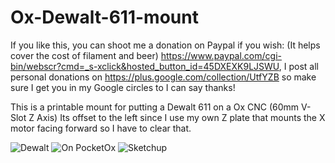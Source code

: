 # Ox-Dewalt-611-mount


If you like this, you can shoot me a donation on Paypal if you wish: (It helps cover the cost of filament and beer) https://www.paypal.com/cgi-bin/webscr?cmd=_s-xclick&hosted_button_id=45DXEXK9LJSWU, I post all personal donations on https://plus.google.com/collection/UtfYZB so make sure I get you in my Google circles to I can say thanks!

This is a printable mount for putting a Dewalt 611 on a Ox CNC (60mm V-Slot Z Axis)
Its offset to the left since I use my own Z plate that mounts the X motor facing forward so I have to clear that.


![Dewalt](https://raw.githubusercontent.com/openhardwarecoza/Ox-Dewalt-611-mount/master/2016%202.jpg)
![On PocketOx](https://raw.githubusercontent.com/openhardwarecoza/Ox-Dewalt-611-mount/master/2016%201.jpg)
![Sketchup](https://raw.githubusercontent.com/openhardwarecoza/Ox-Dewalt-611-mount/master/rook.png)
